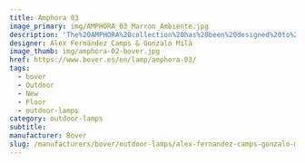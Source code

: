 ```yaml
---
title: Amphora 03
image_primary: img/AMPHORA_03_Marron_Ambiente.jpg
description: 'The%20AMPHORA%20collection%20has%20been%20designed%20to%20create%20a%20warm%A0environment%20especially%20in%20outdoors.%20However%2C%20thanks%20to%20its%20highly%20decorative%20look%2C%20the%20Amphoras%20can%A0equally%20be%20placed%20both%20in%20outdoor%20and%20indoor.%20The%20size%20and%20shape%20of%20this%20collection%20pay%20a%20subtle%20and%20discreet%20homage%A0to%20the%20terracotta%20amphora%20formerly%20used%20for%20gardens%20and%20terraces%A0decoration.%20In%20this%20collection%20we%20have%20used%20a%20synthetic%20wicker%20to%20make%20up%20big%A0handmade%20baskets%20as%20shades%20with%20a%20tripod%20foot%20subjected%20to%20a%A0cataphoresis%20treatment.%20The%20light%20source%20is%20located%20inside%20the%A0polyethylene%20ellipse%20which%20grants%20its%20water%20tightness.%20The%20light%20emitted%20by%20the%20Amphora%20collection%20is%20full%20of%20nuances%20and%A0shapes%20avoiding%20dazzling.%0A%0A%0A%0A'
designer: Alex Fernández Camps & Gonzalo Milà
image_thumb: img/amphora-02-bover.jpg
href: https://www.bover.es/en/lamp/amphora-03/
tags:
  - bover
  - Outdoor
  - New
  - Floor
  - outdoor-lamps
category: outdoor-lamps
subtitle:
manufacturer: Bover
slug: /manufacturers/bover/outdoor-lamps/alex-fernandez-camps-gonzalo-mila-amphora-03
---
```

